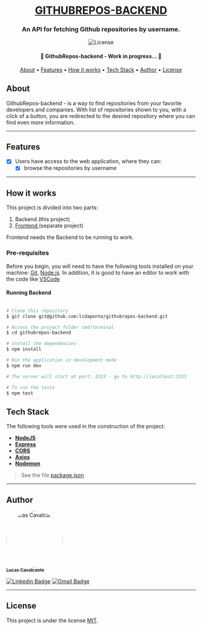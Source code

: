 <h1 align="center">
    <a href="#"> GITHUBREPOS-BACKEND </a>
</h1>

<h3 align="center">
    An API for fetching Github repositories by username.
</h3>

<p align="center">
   <img alt="License" src="https://img.shields.io/badge/license-MIT-brightgreen">
</p>


<h4 align="center"> 🚧 GithubRepos-backend  - Work in progress... 🚧 </h4>

<p align="center">
 <a href="#about">About</a> •
 <a href="#features">Features</a> •
 <a href="#how-it-works">How it works</a> • 
 <a href="#tech-stack">Tech Stack</a> • 
 <a href="#author">Author</a> • 
 <a href="#user-content-license">License</a>

</p>


## About

GithubRepos-backend - is a way to find repositories from your favorite developers and companies. With list of repositories shown to you, with a click of a button, you are redirected to the desired repository where you can find even more information.

---

## Features

- [x] Users have access to the web application, where they can:
   - [x] browse the repositories by username

---

## How it works

This project is divided into two parts:
1. Backend (this project)
2. [Frontend ](https://github.com/lcdaponte/githubrepos-client)(separate project)

Frontend needs the Backend to be running to work.

### Pre-requisites

Before you begin, you will need to have the following tools installed on your machine:
[Git](https://git-scm.com), [Node.js](https://nodejs.org/en/).
In addition, it is good to have an editor to work with the code like [VSCode](https://code.visualstudio.com/)

#### Running  Backend 

```bash

# Clone this repository
$ git clone git@github.com:lcdaponte/githubrepos-backend.git

# Access the project folder cmd/terminal
$ cd githubrepos-backend

# install the dependencies
$ npm install

# Run the application in development mode
$ npm run dev

# The server will start at port: 3333 - go to http://localhost:3333

# To run the tests
$ npm test

```

## Tech Stack

The following tools were used in the construction of the project:

-   **[NodeJS](https://nodejs.org/en/)**
-   **[Express](https://expressjs.com/)**
-   **[CORS](https://expressjs.com/en/resources/middleware/cors.html)**
-   **[Axios](https://github.com/axios/axios)**
-   **[Nodemon](https://github.com/remy/nodemon)**
> See the file  [package.json](https://github.com/lcdaponte/githubrepos-backend/blob/master/package.json)

---

## Author

<a href="https://github.com/lcdaponte">
 <img style="border-radius: 50%;" src="https://avatars3.githubusercontent.com/u/3715622?s=400&u=b66b45b2fb83a22260d52bcc4c15fdd1aab334c4&v=4" width="150px;" alt="Lucas Cavalcante"/>
 <br />
 <sub><b>Lucas Cavalcante</b></sub></a> <a href="https://github.com/lcdaponte" title="Github"></a>
 <br />

 [![Linkedin Badge](https://img.shields.io/badge/-Lucas-blue?style=flat-square&logo=Linkedin&logoColor=white&link=https://www.linkedin.com/in/lcdaponte/)](https://www.linkedin.com/in/lcdaponte/) 
[![Gmail Badge](https://img.shields.io/badge/-lcdaponte@gmail.com-c14438?style=flat-square&logo=Gmail&logoColor=white&link=mailto:lcdaponte@gmail.com)](mailto:lcdaponte@gmail.com)

---

## License

This project is under the license [MIT](./LICENSE).